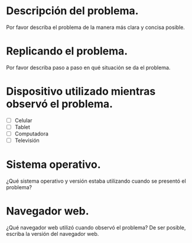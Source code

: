 # Descripción del problema.
Por favor describa el problema de la manera más clara y concisa posible.

# Replicando el problema.
Por favor describa paso a paso en qué situación se da el problema.

# Dispositivo utilizado mientras observó el problema.
- [ ] Celular
- [ ] Tablet
- [ ] Computadora
- [ ] Televisión
 
# Sistema operativo.
¿Qué sistema operativo y versión estaba utilizando cuando se presentó el problema?

# Navegador web.
¿Qué navegador web utilizó cuando observó el problema? De ser posible, escriba la versión
del navegador web.
